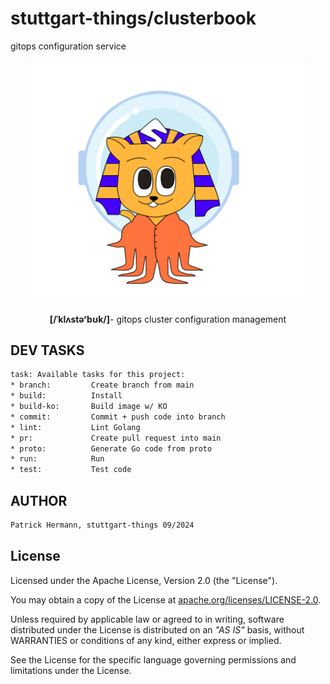 # stuttgart-things/clusterbook

gitops configuration service

<div align="center">
  <p>
    <img src="https://github.com/stuttgart-things/docs/blob/main/hugo/sthings-argo.png" alt="sthings" width="450" />
  </p>
  <p>
    <strong>[/ˈklʌstəʳbʊk/]</strong>- gitops cluster configuration management

  </p>
</div>

## DEV TASKS

```bash
task: Available tasks for this project:
* branch:         Create branch from main
* build:          Install
* build-ko:       Build image w/ KO
* commit:         Commit + push code into branch
* lint:           Lint Golang
* pr:             Create pull request into main
* proto:          Generate Go code from proto
* run:            Run
* test:           Test code
```

## AUTHOR

```bash
Patrick Hermann, stuttgart-things 09/2024
```

## License

Licensed under the Apache License, Version 2.0 (the "License").

You may obtain a copy of the License at [apache.org/licenses/LICENSE-2.0](http://www.apache.org/licenses/LICENSE-2.0).

Unless required by applicable law or agreed to in writing, software distributed under the License is distributed on an _"AS IS"_ basis, without WARRANTIES or conditions of any kind, either express or implied.

See the License for the specific language governing permissions and limitations under the License.

